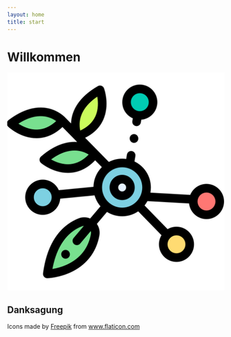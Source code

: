 ```yaml
---
layout: home
title: start
---
```


# Willkommen

![logo](img/logo-512x512.png) 

## Danksagung

Icons made by <a href="https://www.flaticon.com/authors/freepik" title="Freepik">Freepik</a> from <a href="https://www.flaticon.com/" title="Flaticon">www.flaticon.com</a>
